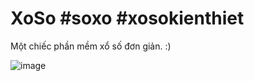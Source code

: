 # XoSo #soxo #xosokienthiet
Một chiếc phần mềm xổ số đơn giản. :)

![image](https://user-images.githubusercontent.com/66401141/143416154-286fc719-0731-40be-9536-af66f5b06451.png)

